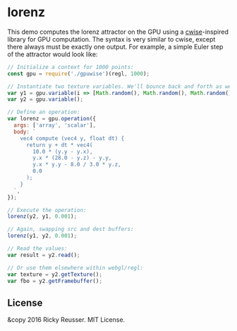 # lorenz

This demo computes the lorenz attractor on the GPU using a [cwise](https://github.com/scijs/cwise)-inspired library for GPU computation. The syntax is very similar to cwise, except there always must be exactly one output. For example, a simple Euler step of the attractor would look like:


```javascript
// Initialize a context for 1000 points:
const gpu = require('./gpuwise')(regl, 1000);

// Instantiate two texture variables. We'll bounce back and forth as we update:
var y1 = gpu.variable(i => [Math.random(), Math.random(), Math.random(), 1]);
var y2 = gpu.variable();

// Define an operation:
var lorenz = gpu.operation({
  args: ['array', 'scalar'],
  body: `
    vec4 compute (vec4 y, float dt) {
      return y + dt * vec4(
        10.0 * (y.y - y.x),
        y.x * (28.0 - y.z) - y.y,
        y.x * y.y - 8.0 / 3.0 * y.z,
        0.0
      );
    }
  `,
});

// Execute the operation:
lorenz(y2, y1, 0.001);

// Again, swapping src and dest buffers:
lorenz(y1, y2, 0.001);

// Read the values:
var result = y2.read();

// Or use them elsewhere within webgl/regl:
var texture = y2.getTexture();
var fbo = y2.getFramebuffer();
```

## License
&copy 2016 Ricky Reusser. MIT License.


